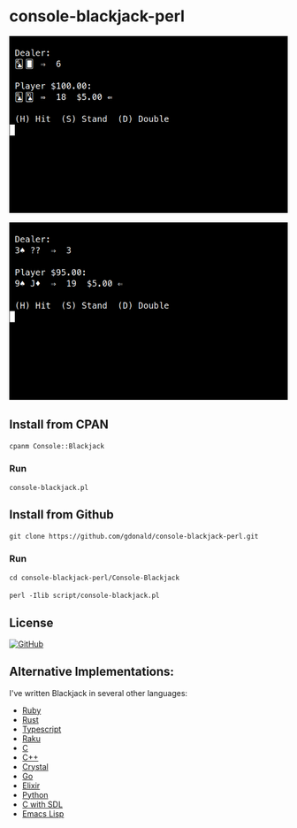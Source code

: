 # console-blackjack-perl

![Blackjack](https://raw.githubusercontent.com/gdonald/console-blackjack-perl/master/ss2.png)

![Blackjack](https://raw.githubusercontent.com/gdonald/console-blackjack-perl/master/ss1.png)

## Install from CPAN

    cpanm Console::Blackjack

### Run

    console-blackjack.pl

## Install from Github

    git clone https://github.com/gdonald/console-blackjack-perl.git
   
### Run

    cd console-blackjack-perl/Console-Blackjack

    perl -Ilib script/console-blackjack.pl

## License

[![GitHub](https://img.shields.io/github/license/gdonald/console-blackjack-perl)](https://github.com/gdonald/console-blackjack-perl/blob/master/LICENSE)

## Alternative Implementations:

I've written Blackjack in several other languages:

- [Ruby](https://github.com/gdonald/console-blackjack-ruby)
- [Rust](https://github.com/gdonald/console-blackjack-rust)
- [Typescript](https://github.com/gdonald/blackjack-js)
- [Raku](https://github.com/gdonald/Console-Blackjack)
- [C](https://github.com/gdonald/blackjack-c)
- [C++](https://github.com/gdonald/blackjack-cpp)
- [Crystal](https://github.com/gdonald/blackjack-cr)
- [Go](https://github.com/gdonald/blackjack-go)
- [Elixir](https://github.com/gdonald/blackjack-ex)
- [Python](https://github.com/gdonald/blackjack-py)
- [C with SDL](https://github.com/gdonald/blackjack-c-sdl)
- [Emacs Lisp](https://github.com/gdonald/blackjack-el)

